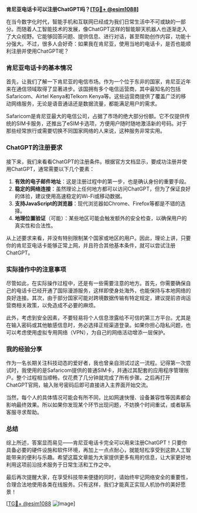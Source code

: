 **肯尼亚电话卡可以注册ChatGPT吗？[[TG💪+ @esim1088](https://t.me/s/esim1088)]**

在当今数字化时代，智能手机和互联网已经成为我们日常生活中不可或缺的一部分。而随着人工智能技术的发展，像ChatGPT这样的智能聊天机器人也逐渐走入了大众视野。它能够回答问题、提供信息、进行对话，甚至帮助创作内容，功能十分强大。不过，很多人会好奇：如果我在肯尼亚，使用当地的电话卡，是否也能顺利注册并使用ChatGPT呢？

### 肯尼亚电话卡的基本情况

首先，让我们了解一下肯尼亚的电信市场。作为一个位于东非的国家，肯尼亚近年来在通信领域取得了显著进步。该国拥有多个电信运营商，其中最知名的包括Safaricom、Airtel Kenya和Telkom Kenya等。这些运营商提供了覆盖广泛的移动网络服务，无论是语音通话还是数据流量，都能满足用户的需求。

Safaricom是肯尼亚最大的电信公司，占据了市场的绝大部分份额。它不仅提供传统的SIM卡服务，还推出了eSIM卡选项，方便用户随时随地激活新的号码。对于那些经常旅行或需要切换不同国家网络的人来说，这种服务非常实用。

### ChatGPT的注册要求

接下来，我们来看看ChatGPT的注册条件。根据官方文档显示，要成功注册并使用ChatGPT，通常需要以下几个要素：

1. **有效的电子邮件地址**：这是注册过程中的第一步，也是确认身份的重要手段。
2. **稳定的网络连接**：虽然理论上任何地方都可以访问ChatGPT，但为了保证良好的体验，建议使用高速稳定的Wi-Fi或移动数据。
3. **支持JavaScript的浏览器**：现代浏览器如Chrome、Firefox等都是不错的选择。
4. **地理位置验证**（可能）：某些地区可能会触发额外的安全检查，以确保用户的真实性和合法性。

从上述要求来看，并没有特别限制某个国家或地区的用户。因此，理论上讲，只要你的肯尼亚电话卡能够正常上网，并且符合其他基本条件，就可以尝试注册ChatGPT。

### 实际操作中的注意事项

尽管如此，在实际操作过程中，还是有一些需要注意的地方。首先，你需要确保自己的电话卡已经开通了国际漫游服务，这样即使身处海外，也能保持与本地网络的良好连接。其次，由于部分国家可能对跨境数据传输有特定规定，建议提前咨询运营商相关政策，以免造成不必要的麻烦。

此外，考虑到安全因素，不要轻易将个人信息泄露给不可信的第三方平台。尤其是在输入密码或其他敏感信息时，务必选择正规渠道登录。如果你担心隐私问题，也可以考虑使用虚拟专用网络（VPN），为自己的网络活动增添一层保护。

### 我的经验分享

作为一名长期关注科技动态的爱好者，我也曾亲自测试过这一流程。记得第一次尝试时，我使用的是Safaricom提供的普通SIM卡，并通过其配套的应用程序管理账户。整个过程相当顺畅，仅花费了几分钟就完成了所有步骤。之后再打开ChatGPT官网，输入账号密码后即可直接进入主界面开始交流。

当然，每个人的具体情况可能会有所不同，比如网速快慢、设备兼容性等因素都会影响最终效果。所以如果你发现某个环节出现问题，不妨换个时间重试，或者联系客服寻求帮助。

### 总结

综上所述，答案显而易见——肯尼亚电话卡完全可以用来注册ChatGPT！只要你具备必要的硬件设施和软件环境，再加上一点点耐心，就能轻松享受到这款人工智能带来的便利与乐趣。希望这篇文章能为大家提供更多有用的信息，让大家更好地利用这项前沿技术服务于日常生活和工作之中。

最后再次提醒大家，在享受科技带来便捷的同时，请始终牢记网络安全的重要性，合理合法地使用各类在线服务。只有这样，我们才能真正实现人机协作的美好愿景！

[[TG💪+ @esim1088](https://t.me/s/esim1088) ![Image](https://i.postimg.cc/4NQfJmqS/Snipaste-2025-05-13-00-14-12.png)]
